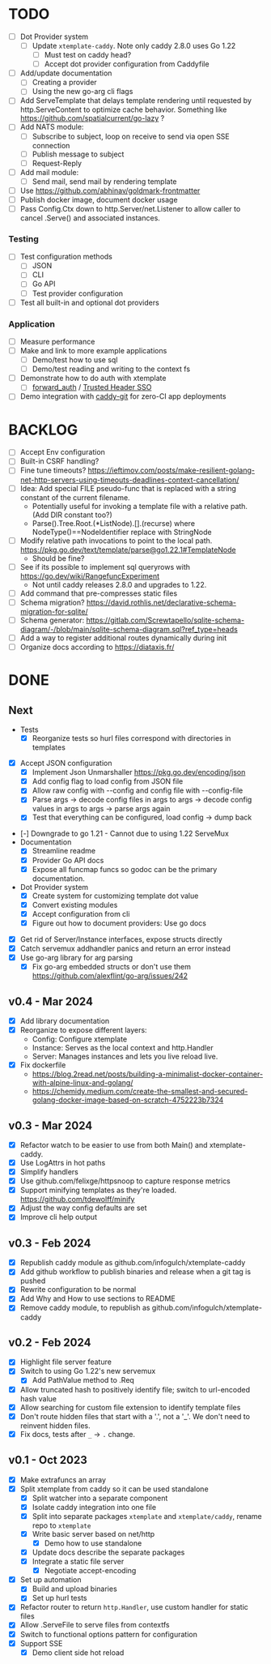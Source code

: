 # TODO

- [ ] Dot Provider system
    - [ ] Update `xtemplate-caddy`. Note only caddy 2.8.0 uses Go 1.22
        - [ ] Must test on caddy head?
        - [ ] Accept dot provider configuration from Caddyfile
- [ ] Add/update documentation
    - [ ] Creating a provider
    - [ ] Using the new go-arg cli flags
- [ ] Add ServeTemplate that delays template rendering until requested by
  http.ServeContent to optimize cache behavior. Something like
  https://github.com/spatialcurrent/go-lazy ?
- [ ] Add NATS module:
    - [ ] Subscribe to subject, loop on receive to send via open SSE connection
    - [ ] Publish message to subject
    - [ ] Request-Reply
- [ ] Add mail module:
    - [ ] Send mail, send mail by rendering template
- [ ] Use https://github.com/abhinav/goldmark-frontmatter
- [ ] Publish docker image, document docker usage
- [ ] Pass Config.Ctx down to http.Server/net.Listener to allow caller to cancel
  .Serve() and associated instances.

### Testing

- [ ] Test configuration methods
    - [ ] JSON
    - [ ] CLI
    - [ ] Go API
    - [ ] Test provider configuration
- [ ] Test all built-in and optional dot providers

### Application

- [ ] Measure performance
- [ ] Make and link to more example applications
    - [ ] Demo/test how to use sql
    - [ ] Demo/test reading and writing to the context fs
- [ ] Demonstrate how to do auth with xtemplate
    - [ ] [forward_auth](https://caddyserver.com/docs/caddyfile/directives/forward_auth#forward-auth) / [Trusted Header SSO](https://www.authelia.com/integration/trusted-header-sso/introduction/)
- [ ] Demo integration with [caddy-git](https://github.com/greenpau/caddy-git) for zero-CI app deployments

# BACKLOG

- [ ] Accept Env configuration
- [ ] Built-in CSRF handling?
- [ ] Fine tune timeouts? https://ieftimov.com/posts/make-resilient-golang-net-http-servers-using-timeouts-deadlines-context-cancellation/
- [ ] Idea: Add special FILE pseudo-func that is replaced with a string constant of the current filename.
    - Potentially useful for invoking a template file with a relative path. (Add
      DIR constant too?)
    - Parse().Tree.Root.(*ListNode).[].(recurse) where NodeType()==NodeIdentifier replace with StringNode
- [ ] Modify relative path invocations to point to the local path. https://pkg.go.dev/text/template/parse@go1.22.1#TemplateNode
    - Should be fine?
- [ ] See if its possible to implement sql queryrows with https://go.dev/wiki/RangefuncExperiment
    - Not until caddy releases 2.8.0 and upgrades to 1.22.
- [ ] Add command that pre-compresses static files
- [ ] Schema migration? https://david.rothlis.net/declarative-schema-migration-for-sqlite/
- [ ] Schema generator: https://gitlab.com/Screwtapello/sqlite-schema-diagram/-/blob/main/sqlite-schema-diagram.sql?ref_type=heads
- [ ] Add a way to register additional routes dynamically during init
- [ ] Organize docs according to https://diataxis.fr/

# DONE

## Next

- Tests
  - [x] Reorganize tests so hurl files correspond with directories in templates
- [x] Accept JSON configuration
  - [x] Implement Json Unmarshaller https://pkg.go.dev/encoding/json
  - [x] Add config flag to load config from JSON file
  - [x] Allow raw config with --config and config file with --config-file
  - [x] Parse args -> decode config files in args to args -> decode config
    values in args to args -> parse args again
  - [x] Test that everything can be configured, load config -> dump back
- [-] Downgrade to go 1.21 - Cannot due to using 1.22 ServeMux
- Documentation
  - [x] Streamline readme
  - [x] Provider Go API docs
  - [x] Expose all funcmap funcs so godoc can be the primary documentation.
- Dot Provider system
    - [x] Create system for customizing template dot value
    - [x] Convert existing modules
    - [x] Accept configuration from cli
    - [x] Figure out how to document providers: Use go docs
- [x] Get rid of Server/Instance interfaces, expose structs directly
- [x] Catch servemux addhandler panics and return an error instead
- [x] Use go-arg library for arg parsing
    - [x] Fix go-arg embedded structs or don't use them https://github.com/alexflint/go-arg/issues/242

## v0.4 - Mar 2024

- [x] Add library documentation
- [x] Reorganize to expose different layers:
    - Config: Configure xtemplate
    - Instance: Serves as the local context and http.Handler
    - Server: Manages instances and lets you live reload live.
- [x] Fix dockerfile
    - https://blog.2read.net/posts/building-a-minimalist-docker-container-with-alpine-linux-and-golang/
    - https://chemidy.medium.com/create-the-smallest-and-secured-golang-docker-image-based-on-scratch-4752223b7324

## v0.3 - Mar 2024

- [x] Refactor watch to be easier to use from both Main() and xtemplate-caddy.
- [x] Use LogAttrs in hot paths
- [x] Simplify handlers
- [x] Use github.com/felixge/httpsnoop to capture response metrics
- [x] Support minifying templates as they're loaded. https://github.com/tdewolff/minify
- [x] Adjust the way config defaults are set
- [x] Improve cli help output

## v0.3 - Feb 2024

- [x] Republish caddy module as github.com/infogulch/xtemplate-caddy
- [x] Add github workflow to publish binaries and release when a git tag is pushed
- [x] Rewrite configuration to be normal
- [x] Add Why and How to use sections to README
- [x] Remove caddy module, to republish as github.com/infogulch/xtemplate-caddy

## v0.2 - Feb 2024

- [x] Highlight file server feature
- [x] Switch to using Go 1.22's new servemux
    - [x] Add PathValue method to .Req
- [x] Allow truncated hash to positively identify file; switch to url-encoded hash value
- [x] Allow searching for custom file extension to identify template files
- [x] Don't route hidden files that start with a '.', not a '_'. We don't need to reinvent hidden files.
- [x] Fix docs, tests after `_` -> `.` change.

## v0.1 - Oct 2023

- [x] Make extrafuncs an array
- [x] Split xtemplate from caddy so it can be used standalone
    - [x] Split watcher into a separate component
    - [x] Isolate caddy integration into one file
    - [x] Split into separate packages `xtemplate` and `xtemplate/caddy`, rename repo to `xtemplate`
    - [x] Write basic server based on net/http
        - [x] Demo how to use standalone
    - [x] Update docs describe the separate packages
    - [x] Integrate a static file server
        - [x] Negotiate accept-encoding
- [x] Set up automation
    - [x] Build and upload binaries
    - [x] Set up hurl tests
- [x] Refactor router to return `http.Handler`, use custom handler for static files
- [x] Allow .ServeFile to serve files from contextfs
- [x] Switch to functional options pattern for configuration
- [x] Support SSE
    - [x] Demo client side hot reload
